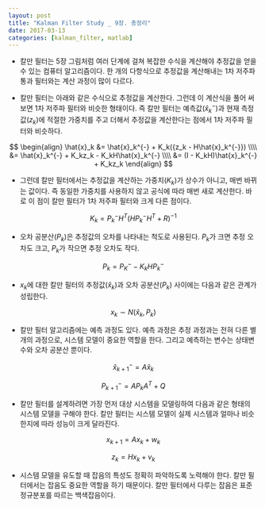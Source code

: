 ```yaml
---
layout: post
title: "Kalman Filter Study _ 9장. 총정리"
date: 2017-03-13
categories: [kalman_filter, matlab]
---
```


* 칼만 필터는 5장 그림처럼 여러 단계에 걸쳐 복잡한 수식을 계산해야 추정값을 얻을 수
있는 컴퓨터 알고리즘이다. 한 개의 다항식으로 추정값을 계산해내는 1차 저주파 통과 필터와는
계산 과정이 많이 다르다.  

* 칼만 필터는 아래와 같은 수식으로 추정값을 계산한다. 그런데 이 계산식을 풀어 써보면
1차 저주파 필터와 비슷한 형태이다. 즉 칼만 필터는 예측값($\hat{x}_k^{-}$)과 현재
측정값($z_k$)에 적절한 가중치를 주고 더해서 추정값을 계산한다는 점에서 1차 저주파 필터와
비슷하다.  

$$
\begin{align}
\hat{x}_k &= \hat{x}_k^{-} + K_k({z_k - H\hat{x}_k^{-}}) \\\\
&= \hat{x}_k^{-} + K_kz_k - K_kH\hat{x}_k^{-} \\\\
&= (I - K_kH)\hat{x}_k^{-} + K_kz_k
\end{align}
$$  

* 그런데 칼만 필터에서는 추정값을 계산하는 가중치($K_k$)가 상수가 아니고, 매번 바뀌는
값이다. 즉 동일한 가중치를 사용하지 않고 공식에 따라 매번 새로 계산한다. 바로 이 점이
칼만 필터가 1차 저주파 필터와 크게 다른 점이다.  

$$
K_k = P_k^{-}H^{T}(HP_k^{-}H^{T} + R)^{-1}
$$  

* 오차 공분산($P_k$)은 추정값의 오차를 나타내는 척도로 사용된다. $P_k$가 크면 추정 오차도
크고, $P_k$가 작으면 추정 오차도 작다.  

$$
P_k = P_K^{-} - K_kHP_k^{-}
$$  

* $x_k$에 대한 칼만 필터의 추정값($\hat{x}_k$)과 오차 공분산($P_k$) 사이에는 다음과
같은 관계가 성립한다.  

$$
x_k \sim N(\hat{x}_k, P_k)
$$

* 칼만 필터 알고리즘에는 예측 과정도 있다. 예측 과정은 추정 과정과는 전혀 다른 별개의
과정으로, 시스템 모델이 중요한 역할을 한다. 그리고 예측하는 변수는 상태변수와 오차
공분산 뿐이다.  

$$
\hat{x}_{k+1}^{-} = A\hat{x}_k
$$  

$$
P_{k+1}^{-} = AP_kA^{T} + Q
$$  

* 칼만 필터를 설계하려면 가장 먼저 대상 시스템을 모델링하여 다음과 같은 형태의 시스템
모델을 구해야 한다. 칼만 필터는 시스템 모델이 실제 시스템과 얼마나 비슷한지에 따라 성능이
크게 달라진다.  

$$
x_{k+1} = Ax_k + w_k
$$

$$
z_k = Hx_k + v_k
$$  

* 시스템 모델을 유도할 때 잡음의 특성도 정확히 파악하도록 노력해야 한다. 칼만 필터에서는
잡음도 중요한 역할을 하기 때문이다. 칼만 필터에서 다루는 잡음은 표준 정규분포를 따르는
백색잡음이다.
